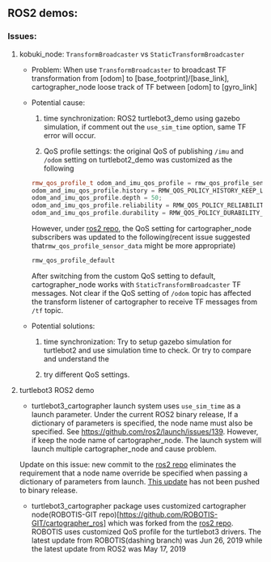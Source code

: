 ## ROS2 demos:
### Issues:
1. kobuki_node: `TransformBroadcaster` vs `StaticTransformBroadcaster`
	* Problem: When use `TransformBroadcaster` to broadcast TF transformation from [odom] to [base_footprint]/[base_link], cartographer_node loose track of TF between [odom] to [gyro_link]

	* Potential cause:
		1. time synchronization: ROS2 turtlebot3_demo using gazebo simulation, if comment out the `use_sim_time` option, same TF error will occur. 

		2. QoS profile settings: the original QoS of publishing `/imu` and `/odom`  setting on turtlebot2_demo was customized as the following 

		```c++
		rmw_qos_profile_t odom_and_imu_qos_profile = rmw_qos_profile_sensor_data;
		odom_and_imu_qos_profile.history = RMW_QOS_POLICY_HISTORY_KEEP_LAST;
		odom_and_imu_qos_profile.depth = 50;
		odom_and_imu_qos_profile.reliability = RMW_QOS_POLICY_RELIABILITY_BEST_EFFORT;
		odom_and_imu_qos_profile.durability = RMW_QOS_POLICY_DURABILITY_VOLATILE;
		```
		However, under [ros2 repo](https://github.com/ros2/cartographer_ros/), the QoS setting for cartographer_node subscribers was updated to the following(recent issue suggested that`rmw_qos_profile_sensor_data` might be more appropriate)

		```c++
		rmw_qos_profile_default
		```
		After switching from the custom QoS setting to default, cartographer_node works with `StaticTransformBroadcaster` TF messages. Not clear if the QoS setting of `/odom` topic has affected the transform listener of cartographer to receive TF messages from `/tf` topic. 

	* Potential solutions:
		1. time synchronization: Try to setup gazebo simulation for turtlebot2 and use simulation time to check. Or try to compare and understand the 

		2. try different QoS settings. 

2. turtlebot3 ROS2 demo
	*  turtlebot3_cartographer launch system uses `use_sim_time` as a launch parameter. Under the current ROS2 binary release, If a dictionary of parameters is specified, the node name must also be specified. See https://github.com/ros2/launch/issues/139. However, if keep the node name of cartographer_node. The launch system will launch multiple cartographer_node and cause problem. 

	Update on this issue: new commit to the [ros2 repo](https://github.com/ros2/launch_ros/) eliminates the requirement that a node name override be
specified when passing a dictionary of parameters from launch. [This update](https://github.com/ros2/launch_ros/commit/37929eea57f2c7863207a9f808d8b16b73464de9) has not been pushed to binary release. 

	* turtlebot3_cartographer package uses customized cartographer node(ROBOTIS-GIT repo)[https://github.com/ROBOTIS-GIT/cartographer_ros] which was forked from the [ros2 repo](https://github.com/ros2/cartographer_ros/). ROBOTIS uses customized QoS profile for the turtlebot3 drivers. The latest update from ROBOTIS(dashing branch) was Jun 26, 2019 while the latest update from ROS2 was May 17, 2019